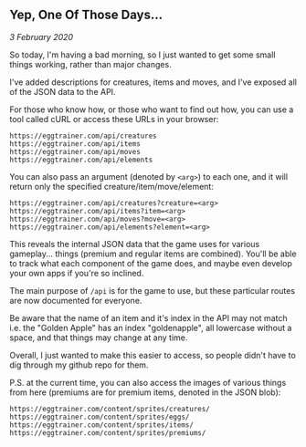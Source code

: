 Yep, One Of Those Days...
---

_3 February 2020_

So today, I'm having a bad morning, so I just wanted to get some small things working, rather than major changes.

I've added descriptions for creatures, items and moves, and I've exposed all of the JSON data to the API.

For those who know how, or those who want to find out how, you can use a tool called cURL or access these URLs in your browser:

	https://eggtrainer.com/api/creatures
	https://eggtrainer.com/api/items
	https://eggtrainer.com/api/moves
	https://eggtrainer.com/api/elements

You can also pass an argument (denoted by `<arg>`) to each one, and it will return only the specified creature/item/move/element:

	https://eggtrainer.com/api/creatures?creature=<arg>
	https://eggtrainer.com/api/items?item=<arg>
	https://eggtrainer.com/api/moves?move=<arg>
	https://eggtrainer.com/api/elements?element=<arg>

This reveals the internal JSON data that the game uses for various gameplay... things (premium and regular items are combined). You'll be able to track what each component of the game does, and maybe even develop your own apps if you're so inclined.

The main purpose of `/api` is for the game to use, but these particular routes are now documented for everyone.

Be aware that the name of an item and it's index in the API may not match i.e. the "Golden Apple" has an index "goldenapple", all lowercase without a space, and that things may change at any time.

Overall, I just wanted to make this easier to access, so people didn't have to dig through my github repo for them.

P.S. at the current time, you can also access the images of various things from here (premiums are for premium items, denoted in the JSON blob):

	https://eggtrainer.com/content/sprites/creatures/
	https://eggtrainer.com/content/sprites/eggs/
	https://eggtrainer.com/content/sprites/items/
	https://eggtrainer.com/content/sprites/premiums/

	